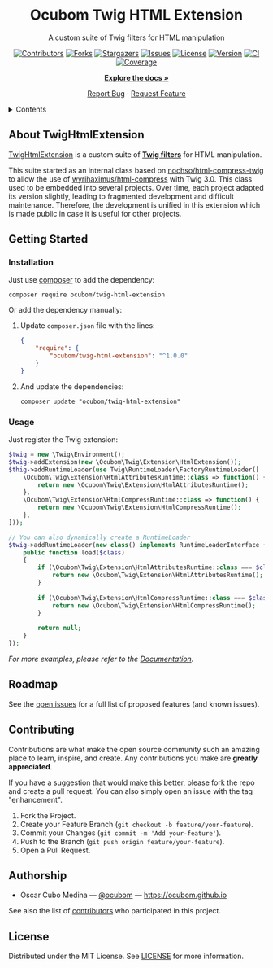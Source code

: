 <div align="center">

Ocubom Twig HTML Extension
==========================

A custom suite of Twig filters for HTML manipulation

[![Contributors][contributors-img]][contributors-url]
[![Forks][forks-img]][forks-url]
[![Stargazers][stars-img]][stars-url]
[![Issues][issues-img]][issues-url]
[![License][license-img]][license-url]
[![Version][packagist-img]][packagist-url]
[![CI][workflow-ci-img]][workflow-ci-url]
[![Coverage][coverage-ci-img]][coverage-ci-url]

[**Explore the docs »**](https://github.com/ocubom/twig-html-extension)

[Report Bug](https://github.com/ocubom/twig-html-extension/issues)
·
[Request Feature](https://github.com/ocubom/twig-html-extension/issues)

</div>

<details>
<summary>Contents</summary>

* [About TwigHtmlExtension](#about-twightmlextension)
* [Getting Started](#getting-started)
    * [Installation](#installation)
    * [Usage](#usage)
* [Roadmap](#roadmap)
* [Contributing](#contributing)
* [Authorship](#authorship)
* [License](#license)

</details>

## About TwigHtmlExtension

[TwigHtmlExtension](https://github.com/ocubom/twig-html-extension) is a custom suite of **[Twig filters]** for HTML manipulation.

This suite started as an internal class based on [nochso/html-compress-twig][] to allow the use of [wyrihaximus/html-compress][] with Twig 3.0.
This class used to be embedded into several projects.
Over time, each project adapted its version slightly, leading to fragmented development and difficult maintenance.
Therefore, the development is unified in this extension which is made public in case it is useful for other projects.

## Getting Started

### Installation

Just use [composer][] to add the dependency:

```console
composer require ocubom/twig-html-extension
```

Or add the dependency manually:

1.  Update ``composer.json`` file with the lines:

    ```json
    {
        "require": {
            "ocubom/twig-html-extension": "^1.0.0"
        }
    }
    ```

2.  And update the dependencies:

    ```console
    composer update "ocubom/twig-html-extension"
    ```

### Usage

Just register the Twig extension:

```php
$twig = new \Twig\Environment();
$twig->addExtension(new \Ocubom\Twig\Extension\HtmlExtension());
$thig->addRuntimeLoader(use Twig\RuntimeLoader\FactoryRuntimeLoader([
    \Ocubom\Twig\Extension\HtmlAttributesRuntime::class => function() {
        return new \Ocubom\Twig\Extension\HtmlAttributesRuntime();
    },
    \Ocubom\Twig\Extension\HtmlCompressRuntime::class => function() {
        return new \Ocubom\Twig\Extension\HtmlCompressRuntime();
    },
]));

// You can also dynamically create a RuntimeLoader 
$twig->addRuntimeLoader(new class() implements RuntimeLoaderInterface {
    public function load($class)
    {
        if (\Ocubom\Twig\Extension\HtmlAttributesRuntime::class === $class) {
            return new \Ocubom\Twig\Extension\HtmlAttributesRuntime();
        }
        
        if (\Ocubom\Twig\Extension\HtmlCompressRuntime::class === $class) {
            return new \Ocubom\Twig\Extension\HtmlCompressRuntime();
        }
        
        return null;
    }
});
```

_For more examples, please refer to the [Documentation](https://github.com/ocubom/twig-html-extension)._

## Roadmap

See the [open issues](https://github.com/ocubom/twig-html-extension/issues) for a full list of proposed features (and known issues).

## Contributing

Contributions are what make the open source community such an amazing place to learn, inspire, and create.
Any contributions you make are **greatly appreciated**.

If you have a suggestion that would make this better, please fork the repo and create a pull request.
You can also simply open an issue with the tag "enhancement".

1. Fork the Project.
2. Create your Feature Branch (`git checkout -b feature/your-feature`).
3. Commit your Changes (`git commit -m 'Add your-feature'`).
4. Push to the Branch (`git push origin feature/your-feature`).
5. Open a Pull Request.

## Authorship

* Oscar Cubo Medina — [@ocubom](https://twitter.com/ocubom) — https://ocubom.github.io

See also the list of [contributors][contributors-url] who participated in this project.

## License

Distributed under the MIT License.
See [LICENSE][] for more information.


[LICENSE]: https://github.com/ocubom/twig-html-extension/blob/master/LICENSE

<!-- Links -->
[composer]: https://getcomposer.org/
[Symfony]: https://symfony.com/
[Twig filters]: https://twig.symfony.com/doc/3.x/advanced.html#filters

<!-- Packagist links -->
[nochso/html-compress-twig]: https://packagist.org/packages/nochso/html-compress-twig
[wyrihaximus/html-compress]: https://packagist.org/packages/wyrihaximus/html-compress

<!-- Project Badges -->
[contributors-img]: https://img.shields.io/github/contributors/ocubom/twig-html-extension.svg?style=for-the-badge
[contributors-url]: https://github.com/ocubom/twig-html-extension/graphs/contributors
[forks-img]:        https://img.shields.io/github/forks/ocubom/twig-html-extension.svg?style=for-the-badge
[forks-url]:        https://github.com/ocubom/twig-html-extension/network/members
[stars-img]:        https://img.shields.io/github/stars/ocubom/twig-html-extension.svg?style=for-the-badge
[stars-url]:        https://github.com/ocubom/twig-html-extension/stargazers
[issues-img]:       https://img.shields.io/github/issues/ocubom/twig-html-extension.svg?style=for-the-badge
[issues-url]:       https://github.com/ocubom/twig-html-extension/issues
[license-img]:      https://img.shields.io/github/license/ocubom/twig-html-extension.svg?style=for-the-badge
[license-url]:      https://github.com/ocubom/twig-html-extension/blob/master/LICENSE
[workflow-ci-img]:  https://img.shields.io/github/workflow/status/ocubom/twig-html-extension/CI.svg?label=CI&logo=github&style=for-the-badge
[workflow-ci-url]:  https://github.com/ocubom/twig-html-extension/actions/
[coverage-ci-img]:  https://img.shields.io/codecov/c/github/ocubom/twig-html-extension.svg?logo=codecov&logoColor=%23fefefe&style=for-the-badge&token=NQOE5BY6MX
[coverage-ci-url]:  https://app.codecov.io/gh/ocubom/twig-html-extension
[packagist-img]:    https://img.shields.io/packagist/v/ocubom/twig-html-extension.svg?logo=packagist&logoColor=%23fefefe&style=for-the-badge
[packagist-url]:    https://packagist.org/packages/ocubom/twig-html-extension
